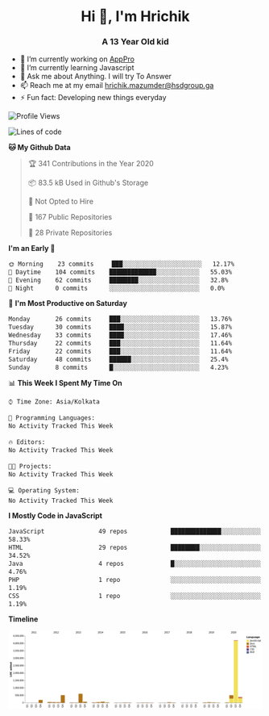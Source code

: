 <h1 align="center">Hi 👋, I'm Hrichik</h1>
<h3 align="center">A 13 Year Old kid</h3>


- 🔭 I’m currently working on [AppPro](https://apppro.in)
- 🌱 I’m currently learning Javascript
- 💬 Ask me about Anything. I will try To Answer
- 📫 Reach me at my email hrichik.mazumder@hsdgroup.ga
- ⚡ Fun fact: Developing new things everyday

<!--START_SECTION:waka-->
![Profile Views](http://img.shields.io/badge/Profile%20Views-2-blue)

![Lines of code](https://img.shields.io/badge/From%20Hello%20World%20I%27ve%20Written-3.2%20million%20lines%20of%20code-blue)

**🐱 My Github Data** 

> 🏆 341 Contributions in the Year 2020
 > 
> 📦 83.5 kB Used in Github's Storage 
 > 
> 🚫 Not Opted to Hire
 > 
> 📜 167 Public Repositories 
 > 
> 🔑 28 Private Repositories  
 > 
**I'm an Early 🐤** 

```text
🌞 Morning    23 commits     ███░░░░░░░░░░░░░░░░░░░░░░   12.17% 
🌆 Daytime    104 commits    █████████████░░░░░░░░░░░░   55.03% 
🌃 Evening    62 commits     ████████░░░░░░░░░░░░░░░░░   32.8% 
🌙 Night      0 commits      ░░░░░░░░░░░░░░░░░░░░░░░░░   0.0%

```
📅 **I'm Most Productive on Saturday** 

```text
Monday       26 commits     ███░░░░░░░░░░░░░░░░░░░░░░   13.76% 
Tuesday      30 commits     ████░░░░░░░░░░░░░░░░░░░░░   15.87% 
Wednesday    33 commits     ████░░░░░░░░░░░░░░░░░░░░░   17.46% 
Thursday     22 commits     ███░░░░░░░░░░░░░░░░░░░░░░   11.64% 
Friday       22 commits     ███░░░░░░░░░░░░░░░░░░░░░░   11.64% 
Saturday     48 commits     ██████░░░░░░░░░░░░░░░░░░░   25.4% 
Sunday       8 commits      █░░░░░░░░░░░░░░░░░░░░░░░░   4.23%

```


📊 **This Week I Spent My Time On** 

```text
⌚︎ Time Zone: Asia/Kolkata

💬 Programming Languages: 
No Activity Tracked This Week

🔥 Editors: 
No Activity Tracked This Week

🐱‍💻 Projects: 
No Activity Tracked This Week

💻 Operating System: 
No Activity Tracked This Week

```

**I Mostly Code in JavaScript** 

```text
JavaScript               49 repos            ██████████████░░░░░░░░░░░   58.33% 
HTML                     29 repos            ████████░░░░░░░░░░░░░░░░░   34.52% 
Java                     4 repos             █░░░░░░░░░░░░░░░░░░░░░░░░   4.76% 
PHP                      1 repo              ░░░░░░░░░░░░░░░░░░░░░░░░░   1.19% 
CSS                      1 repo              ░░░░░░░░░░░░░░░░░░░░░░░░░   1.19%

```


**Timeline**

![Chart not found](https://raw.githubusercontent.com/hrichiksite/hrichiksite/master/charts/bar_graph.png) 


<!--END_SECTION:waka-->
